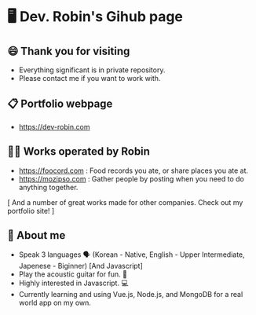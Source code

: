 # 🖥 Dev. Robin's Gihub page

## 😄 Thank you for visiting
- Everything significant is in private repository.
- Please contact me if you want to work with.

## 📋 Portfolio webpage
 - https://dev-robin.com

## 🧑‍💻 Works operated by Robin
- https://foocord.com : Food records you ate, or share places you ate at.
- https://mozipso.com : Gather people by posting when you need to do anything together.

[ And a number of great works made for other companies. Check out my portfolio site! ]

## 💬 About me
- Speak 3 languages 🗣️
 (Korean - Native, English - Upper Intermediate, Japenese - Biginner) [And Javascript]
- Play the acoustic guitar for fun. 🎸
- Highly interested in Javascript. 💻
- Currently learning and using Vue.js, Node.js, and MongoDB for a real world app on my own.
